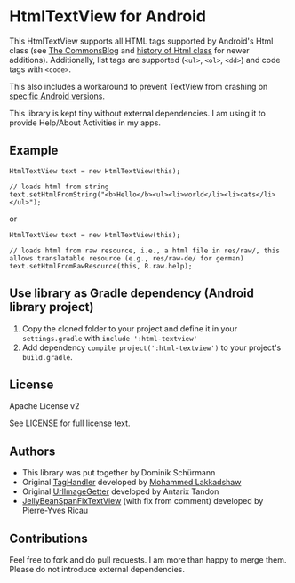 # HtmlTextView for Android

This HtmlTextView supports all HTML tags supported by Android's Html class (see [The CommonsBlog](http://commonsware.com/blog/Android/2010/05/26/html-tags-supported-by-textview.html) and [history of Html class](https://github.com/android/platform_frameworks_base/commits/master/core/java/android/text/Html.java) for newer additions).
Additionally, list tags are supported (``<ul>``, ``<ol>``, ``<dd>``) and code tags with ``<code>``.

This also includes a workaround to prevent TextView from crashing on [specific Android versions](http://code.google.com/p/android/issues/detail?id=35466).

This library is kept tiny without external dependencies.
I am using it to provide Help/About Activities in my apps.

## Example

```
HtmlTextView text = new HtmlTextView(this);

// loads html from string
text.setHtmlFromString("<b>Hello</b><ul><li>world</li><li>cats</li></ul>");
```
or
```
HtmlTextView text = new HtmlTextView(this);

// loads html from raw resource, i.e., a html file in res/raw/, this allows translatable resource (e.g., res/raw-de/ for german)
text.setHtmlFromRawResource(this, R.raw.help);
```

## Use library as Gradle dependency (Android library project)

1. Copy the cloned folder to your project and define it in your ``settings.gradle`` with ``include ':html-textview'``
2. Add dependency ``compile project(':html-textview')`` to your project's ``build.gradle``.

## License
Apache License v2

See LICENSE for full license text.

## Authors
- This library was put together by Dominik Schürmann
- Original [TagHandler](https://gist.github.com/mlakkadshaw/5983704) developed by [Mohammed Lakkadshaw](http://blog.mohammedlakkadshaw.com/)
- Original [UrlImageGetter](https://gist.github.com/Antarix/4167655) developed by Antarix Tandon
- [JellyBeanSpanFixTextView](https://gist.github.com/pyricau/3424004) (with fix from comment) developed by Pierre-Yves Ricau

## Contributions

Feel free to fork and do pull requests. I am more than happy to merge them.
Please do not introduce external dependencies.